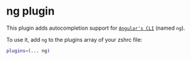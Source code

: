 # ng plugin

This plugin adds autocompletion support for
[`Angular's CLI`](https://github.com/angular/angular-cli) (named `ng`).

To use it, add `ng` to the plugins array of your zshrc file:

```zsh
plugins=(... ng)
```
